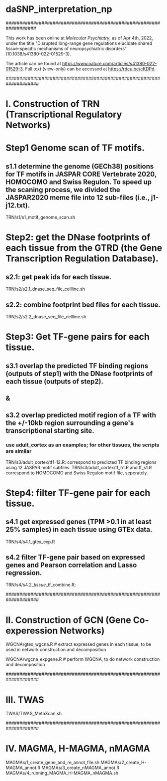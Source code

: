 # daSNP_interpretation_np

###################################################################

This work has been online at _Molecular Psychiatry_, as of Apr 4th, 2022, under the title "Disrupted long-range gene regulations elucidate shared tissue-specific mechanisms of neuropsychiatric disorders" (10.1038/s41380-022-01529-3).

The article can be found at https://www.nature.com/articles/s41380-022-01529-3.
Full text (view-only) can be accessed at https://rdcu.be/cKDPd. 



####################################################################
# I. Construction of TRN (Transcriptional Regulatory Networks)

# Step1 Genome scan of TF motifs.

## s1.1 determine the genome (GECh38) positions for TF motifs in JASPAR CORE Vertebrate 2020, HOMOCOMO and Swiss Regulon. To speed up the scaning process, we divided the JASPAR2020 meme file into 12 sub-files (i.e., j1-j12.txt).
TRN/s1/s1_motif_genome_scan.sh

# Step2: get the DNase footprints of each tissue from the GTRD (the Gene Transcription Regulation Database).

## s2.1: get peak ids for each tissue.
TRN/s2/s2.1_dnase_seq_file_cellline.sh

## s2.2: combine footprint bed files for each tissue.
TRN/s2/s2.2_dnase_seq_file_cellline.sh

# Step3: Get TF-gene pairs for each tissue.

## s3.1 overlap the predicted TF binding regions (outputs of step1) with the DNase footprints of each tissue (outputs of step2).
## &
## s3.2 overlap predicted motif region of a TF with the +/-10kb region surrounding a gene's transcriptional starting site.

### use adult_cortex as an examples; for other tissues, the scripts are similar
TRN/s3/adult_cortex/tf1-12.R: correspond to predicted TF binding regions using 12 JASPAR motif subfiles.
TRN/s3/adult_cortex/tf_h1.R and tf_s1.R correspond to HOMOCOMO and Swiss Regulon motif file, seperately.

# Step4: filter TF-gene pair for each tissue.

## s4.1 get expressed genes (TPM >0.1 in at least 25% samples) in each tissue using GTEx data.
TRN/s4/s4.1_gtex_exp.R 

## s4.2 filter TF-gene pair based on expressed genes and Pearson correlation and Lasso regression.

TRN/s4/s4.2_*tissue*_tf_combine.R; 

####################################################################
# II. Construction of GCN (Gene Co-experession Networks)

WGCNA/gtex_wgcna.R # extract expressed genes in each tissue, to be used in network construction and decomposition

WGCNA/wgcna_expgene.R # perform WGCNA, to do network construction and decomposition

####################################################################
# III. TWAS

TWAS/TWAS_MetaXcan.sh

####################################################################
# IV. MAGMA, H-MAGMA, nMAGMA

MAGMAs/1_create_gene_and_re_annot_file.sh
MAGMAs/2_create_H-MAGMA_annot.R
MAGMAs/3_create_nMAGMA_annot.R
MAGMAs/4_running_MAGMA_H-MAGMA_nMAGMA.sh





